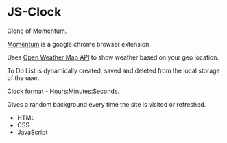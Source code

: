 # JS-Clock

Clone of [Momentum](https://chrome.google.com/webstore/detail/momentum/laookkfknpbbblfpciffpaejjkokdgca?hl=en).

[Momentum](https://chrome.google.com/webstore/detail/momentum/laookkfknpbbblfpciffpaejjkokdgca?hl=en) is a google chrome browser extension.

Uses [Open Weather Map API](https://openweathermap.org/api) to show weather based on your geo location.

To Do List is dynamically created, saved and deleted from the local storage of the user.

Clock format - Hours:Minutes:Seconds.

Gives a random background every time the site is visited or refreshed.

- HTML
- CSS
- JavaScript
